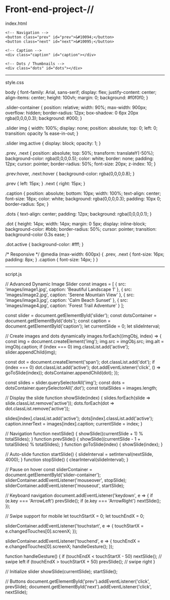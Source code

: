 # Front-end-project-// 
index.html

<!DOCTYPE html>
<html lang="en">
<head>
  <meta charset="UTF-8">
  <meta name="viewport" content="width=device-width, initial-scale=1.0">
  <title>Advanced Dynamic Image Slider</title>
  <link rel="stylesheet" href="style.css">
</head>
<body>
  <div class="slider-container" id="slider-container">
    <div class="slider" id="slider">
      <!-- Images inserted dynamically -->
    </div>

    <!-- Navigation -->
    <button class="prev" id="prev">&#10094;</button>
    <button class="next" id="next">&#10095;</button>

    <!-- Caption -->
    <div class="caption" id="caption"></div>

    <!-- Dots / Thumbnails -->
    <div class="dots" id="dots"></div>
  </div>

  <script src="script.js"></script>
</body>
</html>


---

style.css

body {
  font-family: Arial, sans-serif;
  display: flex;
  justify-content: center;
  align-items: center;
  height: 100vh;
  margin: 0;
  background: #f0f0f0;
}

.slider-container {
  position: relative;
  width: 90%;
  max-width: 900px;
  overflow: hidden;
  border-radius: 12px;
  box-shadow: 0 6px 20px rgba(0,0,0,0.3);
  background: #000;
}

.slider img {
  width: 100%;
  display: none;
  position: absolute;
  top: 0;
  left: 0;
  transition: opacity 1s ease-in-out;
}

.slider img.active {
  display: block;
  opacity: 1;
}

.prev, .next {
  position: absolute;
  top: 50%;
  transform: translateY(-50%);
  background-color: rgba(0,0,0,0.5);
  color: white;
  border: none;
  padding: 12px;
  cursor: pointer;
  border-radius: 50%;
  font-size: 20px;
  z-index: 10;
}

.prev:hover, .next:hover {
  background-color: rgba(0,0,0,0.8);
}

.prev { left: 15px; }
.next { right: 15px; }

.caption {
  position: absolute;
  bottom: 10px;
  width: 100%;
  text-align: center;
  font-size: 18px;
  color: white;
  background: rgba(0,0,0,0.3);
  padding: 10px 0;
  border-radius: 5px;
}

.dots {
  text-align: center;
  padding: 12px;
  background: rgba(0,0,0,0.1);
}

.dot {
  height: 14px;
  width: 14px;
  margin: 0 5px;
  display: inline-block;
  background-color: #bbb;
  border-radius: 50%;
  cursor: pointer;
  transition: background-color 0.3s ease;
}

.dot.active {
  background-color: #fff;
}

/* Responsive */
@media (max-width: 600px) {
  .prev, .next {
    font-size: 16px;
    padding: 8px;
  }
  .caption {
    font-size: 14px;
  }
}


---

script.js

// Advanced Dynamic Image Slider
const images = [
  { src: 'images/image1.jpg', caption: 'Beautiful Landscape 1' },
  { src: 'images/image2.jpg', caption: 'Serene Mountain View' },
  { src: 'images/image3.jpg', caption: 'Calm Beach Sunset' },
  { src: 'images/image4.jpg', caption: 'Forest Trail Adventure' }
];

const slider = document.getElementById('slider');
const dotsContainer = document.getElementById('dots');
const caption = document.getElementById('caption');
let currentSlide = 0;
let slideInterval;

// Create images and dots dynamically
images.forEach((imgObj, index) => {
  const img = document.createElement('img');
  img.src = imgObj.src;
  img.alt = imgObj.caption;
  if (index === 0) img.classList.add('active');
  slider.appendChild(img);

  const dot = document.createElement('span');
  dot.classList.add('dot');
  if (index === 0) dot.classList.add('active');
  dot.addEventListener('click', () => goToSlide(index));
  dotsContainer.appendChild(dot);
});

const slides = slider.querySelectorAll('img');
const dots = dotsContainer.querySelectorAll('.dot');
const totalSlides = images.length;

// Display the slide
function showSlide(index) {
  slides.forEach(slide => slide.classList.remove('active'));
  dots.forEach(dot => dot.classList.remove('active'));

  slides[index].classList.add('active');
  dots[index].classList.add('active');
  caption.innerText = images[index].caption;
  currentSlide = index;
}

// Navigation
function nextSlide() { showSlide((currentSlide + 1) % totalSlides); }
function prevSlide() { showSlide((currentSlide - 1 + totalSlides) % totalSlides); }
function goToSlide(index) { showSlide(index); }

// Auto-slide
function startSlide() { slideInterval = setInterval(nextSlide, 4000); }
function stopSlide() { clearInterval(slideInterval); }

// Pause on hover
const sliderContainer = document.getElementById('slider-container');
sliderContainer.addEventListener('mouseover', stopSlide);
sliderContainer.addEventListener('mouseout', startSlide);

// Keyboard navigation
document.addEventListener('keydown', e => {
  if (e.key === 'ArrowLeft') prevSlide();
  if (e.key === 'ArrowRight') nextSlide();
});

// Swipe support for mobile
let touchStartX = 0;
let touchEndX = 0;

sliderContainer.addEventListener('touchstart', e => {
  touchStartX = e.changedTouches[0].screenX;
});

sliderContainer.addEventListener('touchend', e => {
  touchEndX = e.changedTouches[0].screenX;
  handleGesture();
});

function handleGesture() {
  if (touchEndX < touchStartX - 50) nextSlide(); // swipe left
  if (touchEndX > touchStartX + 50) prevSlide(); // swipe right
}

// Initialize slider
showSlide(currentSlide);
startSlide();

// Buttons
document.getElementById('prev').addEventListener('click', prevSlide);
document.getElementById('next').addEventListener('click', nextSlide);


